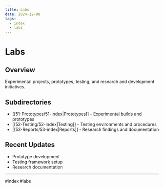 ```yaml
---
title: Labs
date: 2024-12-08
tags:
  - index
  - labs
---
```


# Labs

## Overview
Experimental projects, prototypes, testing, and research and development initiatives.

## Subdirectories
- [[51-Prototypes/51-index|Prototypes]] - Experimental builds and prototypes
- [[52-Testing/52-index|Testing]] - Testing environments and procedures
- [[53-Reports/53-index|Reports]] - Research findings and documentation

## Recent Updates
- Prototype development
- Testing framework setup
- Research documentation

---

#index #labs